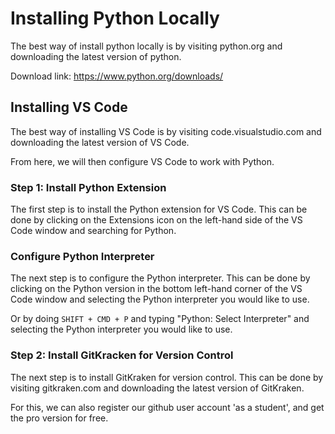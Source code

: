 # Installing Python Locally 

The best way of install python locally is by visiting python.org and downloading the latest version of python.

Download link: https://www.python.org/downloads/ 

## Installing VS Code

The best way of installing VS Code is by visiting code.visualstudio.com and downloading the latest version of VS Code.

From here, we will then configure VS Code to work with Python.

### Step 1: Install Python Extension

The first step is to install the Python extension for VS Code. This can be done by clicking on the Extensions icon on the left-hand side of the VS Code window and searching for Python.

### Configure Python Interpreter

The next step is to configure the Python interpreter. This can be done by clicking on the Python version in the bottom left-hand corner of the VS Code window and selecting the Python interpreter you would like to use. 

Or by doing `SHIFT + CMD + P` and typing "Python: Select Interpreter" and selecting the Python interpreter you would like to use.

### Step 2: Install GitKracken for Version Control

The next step is to install GitKraken for version control. This can be done by visiting gitkraken.com and downloading the latest version of GitKraken.

For this, we can also register our github user account 'as a student', and get the pro version for free.

